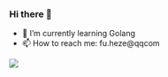 ### Hi there 👋
- 🌱 I’m currently learning Golang
- 📫 How to reach me: fu.heze@qqcom
<a href="https://HezeCode.github.io">
  <img align="center" src="https://github-readme-stats.vercel.app/api?username=HezeCode&count_private=true&include_all_commits=true&show_icons=true&locale=cn&bg_color=45,36D1DC,5B86E5&text_color=FFFFFF&icon_color=fffe96&title_color=fffe96" />
</a>
<!-- <a href="https://HezeCode.github.io">
  <img align="top" src="https://github-readme-stats.vercel.app/api/top-langs/?username=HezeCode&layout=compact&locale=cn&count_private=true&bg_color=45,36D1DC,5B86E5&text_color=FFFFFF&icon_color=fffe96&title_color=fffe96" />
</a> -->
<!--
**HezeCode/HezeCode** is a ✨ _special_ ✨ repository because its `README.md` (this file) appears on your GitHub profile.

Here are some ideas to get you started:

- 🔭 I’m currently working on ...
- 🌱 I’m currently learning ...
- 👯 I’m looking to collaborate on ...
- 🤔 I’m looking for help with ...
- 💬 Ask me about ...
- 📫 How to reach me: ...
- 😄 Pronouns: ...
- ⚡ Fun fact: ...
-->
